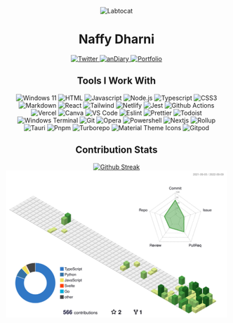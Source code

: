 <p align="center">
  <img src="https://octodex.github.com/images/labtocat.png" alt="Labtocat" width=200 height=200 />
</p>

<h1 align="center">Naffy Dharni</h1>

<p align="center">
  <a href="https://twitter.com/dharni_naffy?t=dRcl2t5B9ki07Qs0v6vnyw&s=09">
    <img src="https://img.shields.io/badge/Twitter-1DA1F2?style=for-the-badge&logo=Twitter&logoColor=white" alt="Twitter" />
  </a>
  <a href="https://andiary.tk">
    <img src="https://img.shields.io/badge/&%20anDiary-yellow?style=for-the-badge" alt="anDiary" />
  </a>
  <a href="https://naffydharni.tk">
    <img src="https://shields.io/badge/Portfolio-blueviolet?logo=Bitrise&style=for-the-badge" alt="Portfolio" />
  </a>
</p>

<h2 align="center">Tools I Work With</h2>

<p align="center">
  <img src="https://img.shields.io/badge/Windows%2011-0078D6?style=for-the-badge&logo=windows&logoColor=white" alt="Windows 11" />
  <img src="https://img.shields.io/badge/HTML5-E34F26?style=for-the-badge&logo=html5&logoColor=white" alt="HTML" />
  <img src="https://img.shields.io/badge/JavaScript-F7DF1E?style=for-the-badge&logo=JavaScript&logoColor=black" alt="Javascript" />
  <img src="https://img.shields.io/badge/Node.js-339933?style=for-the-badge&logo=nodedotjs&logoColor=white" alt="Node.js" />
  <img src="https://img.shields.io/badge/TypeScript-007ACC?style=for-the-badge&logo=typescript&logoColor=white" alt="Typescript" />
  <img src="https://img.shields.io/badge/CSS3-1572B6?style=for-the-badge&logo=css3&logoColor=white" alt="CSS3" />
  <img src="https://img.shields.io/badge/Markdown-000000?style=for-the-badge&logo=markdown&logoColor=white" alt="Markdown" />
  <img src="https://img.shields.io/badge/React-20232A?style=for-the-badge&logo=react&logoColor=61DAFB" alt="React" />
  <img src="https://img.shields.io/badge/Tailwind_CSS-38B2AC?style=for-the-badge&logo=tailwind-css&logoColor=white" alt="Tailwind" />
  <img src="https://img.shields.io/badge/Netlify-00C7B7?style=for-the-badge&logo=netlify&logoColor=white" alt="Netlify" />
  <img src="https://img.shields.io/badge/Jest-C21325?style=for-the-badge&logo=jest&logoColor=white" alt="Jest" />
  <img src="https://img.shields.io/badge/GitHub_Actions-2088FF?style=for-the-badge&logo=github-actions&logoColor=white" alt="Github Actions" />
  <img src="https://img.shields.io/badge/Vercel-000000?style=for-the-badge&logo=vercel&logoColor=white" alt="Vercel" />
  <img src="https://img.shields.io/badge/Canva-%2300C4CC.svg?&style=for-the-badge&logo=Canva&logoColor=white" alt="Canva" />
  <img src="https://img.shields.io/badge/Visual_Studio_Code-0078D4?style=for-the-badge&logo=visual%20studio%20code&logoColor=white" alt="VS Code" />
  <img src="https://img.shields.io/badge/eslint-3A33D1?style=for-the-badge&logo=eslint&logoColor=white" alt="Eslint" />
  <img src="https://img.shields.io/badge/prettier-1A2C34?style=for-the-badge&logo=prettier&logoColor=F7BA3E" alt="Prettier" />
  <img src="https://img.shields.io/badge/Todoist-E44332?style=for-the-badge&logo=todoist&logoColor=white" alt="Todoist" />
  <img src="https://img.shields.io/badge/windows%20terminal-4D4D4D?style=for-the-badge&logo=windows%20terminal&logoColor=white" alt="Windows Terminal" />
  <img src="https://img.shields.io/badge/GIT-E44C30?style=for-the-badge&logo=git&logoColor=white" alt="Git" />
  <img src="https://img.shields.io/badge/Opera-FF1B2D?style=for-the-badge&logo=Opera&logoColor=white" alt="Opera" />
  <img src="https://img.shields.io/badge/powershell-5391FE?style=for-the-badge&logo=powershell&logoColor=white" alt="Powershell" />
  <img src="https://img.shields.io/badge/next.js-000000?style=for-the-badge&logo=nextdotjs&logoColor=white" alt="Nextjs" />
  <img src="https://img.shields.io/badge/rollup-EC4A3F?style=for-the-badge&logo=rollup.js&logoColor=white" alt="Rollup" />
  <img src="https://img.shields.io/badge/Tauri-orange?style=for-the-badge&logo=Tauri&logoColor=white" alt="Tauri" />
  <img src="https://img.shields.io/badge/Pnpm-F37623?style=for-the-badge&logo=pnpm&logoColor=white" alt="Pnpm" />
  <img src="https://img.shields.io/badge/Turborepo-EF4444?logo=turborepo&logoColor=fff&style=for-the-badge" alt="Turborepo" />
  <img src="https://img.shields.io/badge/Material%20Design%20Icons-2196F3?logo=materialdesignicons&logoColor=fff&style=for-the-badge" alt="Material Theme Icons" />
  <img src="https://img.shields.io/badge/Gitpod-orange?logo=gitpod&logoColor=fff&style=for-the-badge" alt="Gitpod" />
</p>

<h2 align="center">Contribution Stats</h2>

<p align="center">
  <a href="https://git.io/streak-stats">
    <img src="https://github-readme-streak-stats.herokuapp.com?user=naffydharni006&theme=vue&hide_border=true" alt="Github Streak" />
  </a>

  <img src="./profile-3d-contrib/profile-green-animate.svg" alt="Contribution Stats" width=600 height="auto" />
</p>

